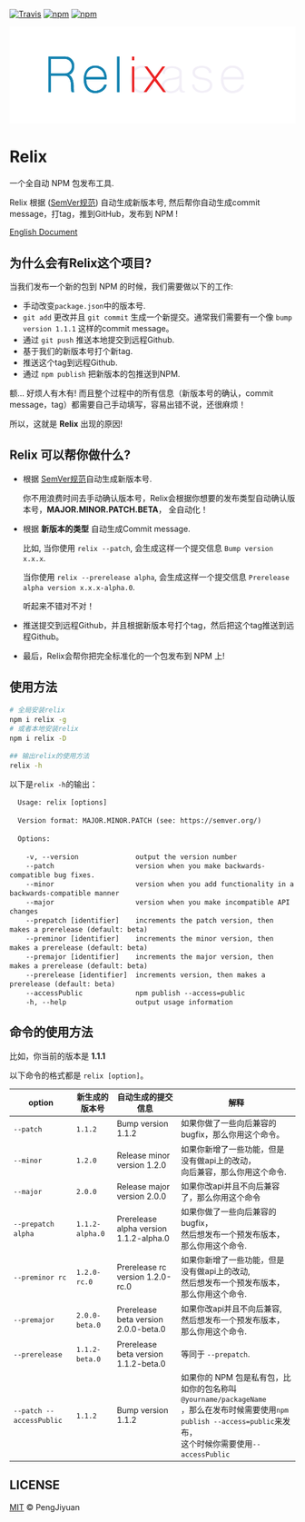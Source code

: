 [![Travis](https://img.shields.io/travis/PengJiyuan/relix.svg)](https://travis-ci.org/PengJiyuan/relix)
[![npm](https://img.shields.io/npm/v/relix.svg)](https://www.npmjs.com/package/relix)
[![npm](https://img.shields.io/npm/l/relix.svg)](https://www.npmjs.com/package/relix)

![Logo](./.github/logo.png)

# Relix
一个全自动 NPM 包发布工具.

Relix 根据 ([SemVer规范](https://semver.org/)) 自动生成新版本号, 然后帮你自动生成commit message，打tag，推到GitHub，发布到 NPM !

[English Document](./README.md)

## 为什么会有Relix这个项目?

当我们发布一个新的包到 NPM 的时候，我们需要做以下的工作:

* 手动改变`package.json`中的版本号.
* `git add` 更改并且 `git commit` 生成一个新提交。通常我们需要有一个像 `bump version 1.1.1` 这样的commit message。
* 通过 `git push` 推送本地提交到远程Github.
* 基于我们的新版本号打个新tag.
* 推送这个tag到远程Github.
* 通过 `npm publish` 把新版本的包推送到NPM.

额... 好烦人有木有! 而且整个过程中的所有信息（新版本号的确认，commit message，tag）都需要自己手动填写，容易出错不说，还很麻烦！

所以，这就是 **Relix** 出现的原因!

## Relix 可以帮你做什么?

* 根据 [SemVer规范](https://semver.org/)自动生成新版本号.

  你不用浪费时间去手动确认版本号，Relix会根据你想要的发布类型自动确认版本号，**MAJOR.MINOR.PATCH.BETA**， 全自动化！

* 根据 **新版本的类型** 自动生成Commit message.

  比如, 当你使用 `relix --patch`, 会生成这样一个提交信息 `Bump version x.x.x`.

  当你使用 `relix --prerelease alpha`, 会生成这样一个提交信息 `Prerelease alpha version x.x.x-alpha.0`.

  听起来不错对不对！

* 推送提交到远程Github，并且根据新版本号打个tag，然后把这个tag推送到远程Github。

* 最后，Relix会帮你把完全标准化的一个包发布到 NPM 上!

## 使用方法

```bash
# 全局安装relix
npm i relix -g
# 或者本地安装relix
npm i relix -D
```

```bash
## 输出relix的使用方法
relix -h
```

以下是`relix -h`的输出：

```
  Usage: relix [options]

  Version format: MAJOR.MINOR.PATCH (see: https://semver.org/)

  Options:

    -v, --version              output the version number
    --patch                    version when you make backwards-compatible bug fixes.
    --minor                    version when you add functionality in a backwards-compatible manner
    --major                    version when you make incompatible API changes
    --prepatch [identifier]    increments the patch version, then makes a prerelease (default: beta)
    --preminor [identifier]    increments the minor version, then makes a prerelease (default: beta)
    --premajor [identifier]    increments the major version, then makes a prerelease (default: beta)
    --prerelease [identifier]  increments version, then makes a prerelease (default: beta)
    --accessPublic             npm publish --access=public
    -h, --help                 output usage information
```

## 命令的使用方法

比如，你当前的版本是 **1.1.1**

以下命令的格式都是 `relix [option]`。

| option                   | 新生成的版本号    | 自动生成的提交信息 | 解释        |
|--------------------------|-----------------|----------------|-------------|
| `--patch`                | `1.1.2`         | Bump version 1.1.2 | 如果你做了一些向后兼容的bugfix，那么你用这个命令。 |
| `--minor`                | `1.2.0`         | Release minor version 1.2.0 | 如果你新增了一些功能，但是没有做api上的改动，<br>向后兼容，那么你用这个命令. |
| `--major`                | `2.0.0`         | Release major version 2.0.0 | 如果你改api并且不向后兼容了，那么你用这个命令 | 
| `--prepatch alpha`       | `1.1.2-alpha.0` | Prerelease alpha version 1.1.2-alpha.0 | 如果你做了一些向后兼容的bugfix，<br>然后想发布一个预发布版本，那么你用这个命令. | 
| `--preminor rc`          | `1.2.0-rc.0`    | Prerelease rc version 1.2.0-rc.0 | 如果你新增了一些功能，但是没有做api上的改动,<br>然后想发布一个预发布版本，那么你用这个命令. | 
| `--premajor`             | `2.0.0-beta.0`  | Prerelease beta version 2.0.0-beta.0 | 如果你改api并且不向后兼容,<br>然后想发布一个预发布版本，那么你用这个命令. |
| `--prerelease`           | `1.1.2-beta.0`  | Prerelease beta version 1.1.2-beta.0 | 等同于 `--prepatch`. |
| `--patch --accessPublic` | `1.1.2`         | Bump version 1.1.2 | 如果你的 NPM 包是私有包，比如你的包名称叫`@yourname/packageName`<br>，那么在发布时候需要使用`npm publish --access=public`来发布，<br>这个时候你需要使用`--accessPublic` |

## LICENSE

[MIT](./LICENSE) © PengJiyuan
